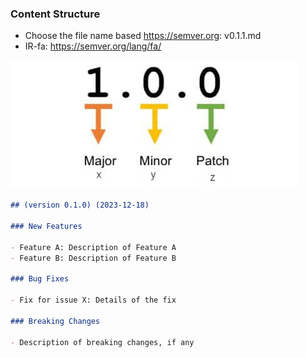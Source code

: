 ### Content Structure

- Choose the file name based https://semver.org: v0.1.1.md
- IR-fa: https://semver.org/lang/fa/

![semver](../assets/images/semver.png)

```markdown
## (version 0.1.0) (2023-12-18)

### New Features

- Feature A: Description of Feature A
- Feature B: Description of Feature B

### Bug Fixes

- Fix for issue X: Details of the fix

### Breaking Changes

- Description of breaking changes, if any
```
